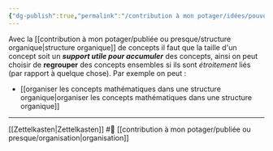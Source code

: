 ```yaml
---
{"dg-publish":true,"permalink":"/contribution à mon potager/idées/pouvoir écrire une note qui décrit plusieurs concepts/"}
---
```


Avec la [[contribution à mon potager/publiée ou presque/structure organique\|structure organique]] de concepts il faut que la taille d'un concept soit un ***support utile pour accumuler*** des concepts, ainsi on peut choisir de **regrouper** des concepts ensembles si ils sont *étroitement* liés (par rapport à quelque chose). 
Par exemple on peut : 
- [[organiser les concepts mathématiques dans une structure organique\|organiser les concepts mathématiques dans une structure organique]]

---
[[Zettelkasten\|Zettelkasten]] #🌲 [[contribution à mon potager/publiée ou presque/organisation\|organisation]]